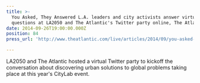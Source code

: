 ```yaml
---
title: >-
  You Asked, They Answered L.A. leaders and city activists answer virtual
  questions at LA2050 and The Atlantic's Twitter party online, The Atlantic
date: 2014-09-26T19:00:00.000Z
position: 84
press_url: 'http://www.theatlantic.com/live/articles/2014/09/you-asked-citylab2014/380767/'

---
```




LA2050 and The Atlantic hosted a virtual Twitter party to kickoff the conversation about discovering urban solutions to global problems taking place at this year's CityLab event.

